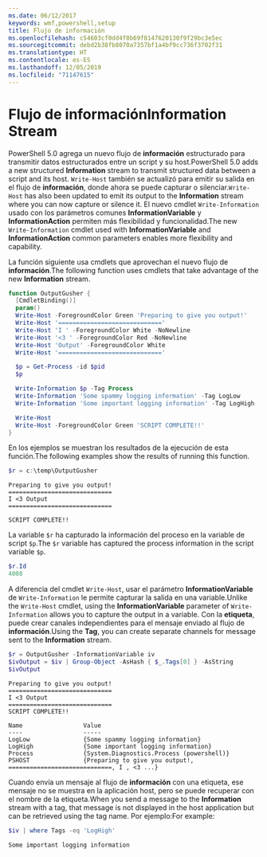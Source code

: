 ```yaml
---
ms.date: 06/12/2017
keywords: wmf,powershell,setup
title: Flujo de información
ms.openlocfilehash: c54603cf0dd4f0b69f8147620130f9f29bc3e5ec
ms.sourcegitcommit: debd2b38fb8070a7357bf1a4bf9cc736f3702f31
ms.translationtype: HT
ms.contentlocale: es-ES
ms.lasthandoff: 12/05/2019
ms.locfileid: "71147615"
---
```

# <a name="information-stream"></a><span data-ttu-id="aefaa-103">Flujo de información</span><span class="sxs-lookup"><span data-stu-id="aefaa-103">Information Stream</span></span>

<span data-ttu-id="aefaa-104">PowerShell 5.0 agrega un nuevo flujo de **información** estructurado para transmitir datos estructurados entre un script y su host.</span><span class="sxs-lookup"><span data-stu-id="aefaa-104">PowerShell 5.0 adds a new structured **Information** stream to transmit structured data between a script and its host.</span></span> <span data-ttu-id="aefaa-105">`Write-Host` también se actualizó para emitir su salida en el flujo de **información**, donde ahora se puede capturar o silenciar.</span><span class="sxs-lookup"><span data-stu-id="aefaa-105">`Write-Host` has also been updated to emit its output to the **Information** stream where you can now capture or silence it.</span></span> <span data-ttu-id="aefaa-106">El nuevo cmdlet `Write-Information` usado con los parámetros comunes **InformationVariable** y **InformationAction** permiten más flexibilidad y funcionalidad.</span><span class="sxs-lookup"><span data-stu-id="aefaa-106">The new `Write-Information` cmdlet used with **InformationVariable** and **InformationAction** common parameters enables more flexibility and capability.</span></span>

<span data-ttu-id="aefaa-107">La función siguiente usa cmdlets que aprovechan el nuevo flujo de **información**.</span><span class="sxs-lookup"><span data-stu-id="aefaa-107">The following function uses cmdlets that take advantage of the new **Information** stream.</span></span>

```powershell
function OutputGusher {
  [CmdletBinding()]
  param()
  Write-Host -ForegroundColor Green 'Preparing to give you output!'
  Write-Host '============================='
  Write-Host 'I ' -ForegroundColor White -NoNewline
  Write-Host '<3 ' -ForegroundColor Red -NoNewline
  Write-Host 'Output' -ForegroundColor White
  Write-Host '============================='

  $p = Get-Process -id $pid
  $p

  Write-Information $p -Tag Process
  Write-Information 'Some spammy logging information' -Tag LogLow
  Write-Information 'Some important logging information' -Tag LogHigh

  Write-Host
  Write-Host -ForegroundColor Green 'SCRIPT COMPLETE!!'
}
```

<span data-ttu-id="aefaa-108">En los ejemplos se muestran los resultados de la ejecución de esta función.</span><span class="sxs-lookup"><span data-stu-id="aefaa-108">The following examples show the results of running this function.</span></span>

```powershell
$r = c:\temp\OutputGusher
```

```Output
Preparing to give you output!
=============================
I <3 Output
=============================

SCRIPT COMPLETE!!
```

<span data-ttu-id="aefaa-109">La variable `$r` ha capturado la información del proceso en la variable de script `$p`.</span><span class="sxs-lookup"><span data-stu-id="aefaa-109">The `$r` variable has captured the process information in the script variable `$p`.</span></span>

```powershell
$r.Id
4008
```

<span data-ttu-id="aefaa-110">A diferencia del cmdlet `Write-Host`, usar el parámetro **InformationVariable** de `Write-Information` le permite capturar la salida en una variable.</span><span class="sxs-lookup"><span data-stu-id="aefaa-110">Unlike the `Write-Host` cmdlet, using the **InformationVariable** parameter of `Write-Information` allows you to capture the output in a variable.</span></span> <span data-ttu-id="aefaa-111">Con la **etiqueta**, puede crear canales independientes para el mensaje enviado al flujo de **información**.</span><span class="sxs-lookup"><span data-stu-id="aefaa-111">Using the **Tag**, you can create separate channels for message sent to the **Information** stream.</span></span>

```powershell
$r = OutputGusher -InformationVariable iv
$ivOutput = $iv | Group-Object -AsHash { $_.Tags[0] } -AsString
$ivOutput
```

```Output
Preparing to give you output!
=============================
I <3 Output
=============================
SCRIPT COMPLETE!!

Name                 Value
----                 -----
LogLow               {Some spammy logging information}
LogHigh              {Some important logging information}
Process              {System.Diagnostics.Process (powershell)}
PSHOST               {Preparing to give you output!, =============================, I , <3 ...}
```

<span data-ttu-id="aefaa-112">Cuando envía un mensaje al flujo de **información** con una etiqueta, ese mensaje no se muestra en la aplicación host, pero se puede recuperar con el nombre de la etiqueta.</span><span class="sxs-lookup"><span data-stu-id="aefaa-112">When you send a message to the **Information** stream with a tag, that message is not displayed in the host application but can be retrieved using the tag name.</span></span> <span data-ttu-id="aefaa-113">Por ejemplo:</span><span class="sxs-lookup"><span data-stu-id="aefaa-113">For example:</span></span>

```powershell
$iv | where Tags -eq 'LogHigh'
```

```Output
Some important logging information
```